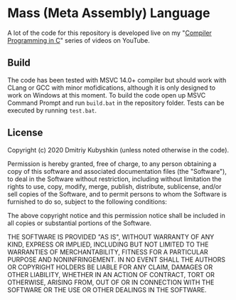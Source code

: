 # Mass (Meta Assembly) Language

A lot of the code for this repository is developed live on my
"[Compiler Programming in C](https://www.youtube.com/playlist?list=PLvdK1vRmp8wMzH4w_8sQ30NKU3Bt4Cc-M)"
series of videos on YouTube.

## Build

The code has been tested with MSVC 14.0+ compiler but should work with CLang or GCC with minor
mofidications, although it is only designed to work on Windows at this moment. To build the code
open up MSVC Command Prompt and run `build.bat` in the repository folder. Tests can be executed
by running `test.bat`.

## License

Copyright (c) 2020 Dmitriy Kubyshkin (unless noted otherwise in the code).

Permission is hereby granted, free of charge, to any person
obtaining a copy of this software and associated documentation
files (the "Software"), to deal in the Software without restriction,
including without limitation the rights to use, copy, modify, merge,
publish, distribute, sublicense, and/or sell copies of the Software,
and to permit persons to whom the Software is furnished to do so,
subject to the following conditions:

The above copyright notice and this permission notice shall be included
in all copies or substantial portions of the Software.

THE SOFTWARE IS PROVIDED "AS IS", WITHOUT WARRANTY OF ANY KIND,
EXPRESS OR IMPLIED, INCLUDING BUT NOT LIMITED TO THE WARRANTIES
OF MERCHANTABILITY, FITNESS FOR A PARTICULAR PURPOSE AND NONINFRINGEMENT.
IN NO EVENT SHALL THE AUTHORS OR COPYRIGHT HOLDERS BE LIABLE FOR ANY CLAIM,
DAMAGES OR OTHER LIABILITY, WHETHER IN AN ACTION OF CONTRACT,
TORT OR OTHERWISE, ARISING FROM, OUT OF OR IN CONNECTION WITH THE SOFTWARE
OR THE USE OR OTHER DEALINGS IN THE SOFTWARE.

